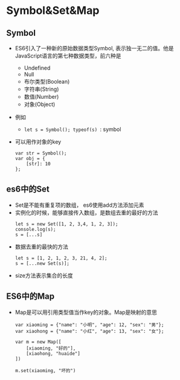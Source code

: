 # Symbol&Set&Map
## Symbol
* ES6引入了一种新的原始数据类型Symbol, 表示独一无二的值。他是JavaScript语言的第七种数据类型，前六种是
    * Undefined
    * Null
    * 布尔类型(Boolean)
    * 字符串(String)
    * 数值(Number)
    * 对象(Object)
    
* 例如
    * `let s = Symbol(); typeof(s) `: symbol

* 可以用作对象的key
    ```
    var str = Symbol();
    var obj = {
        [str]: 10
    };
    ```

## es6中的Set
* Set是不能有重复项的数组， es6使用add方法添加元素
* 实例化的时候，能够直接传入数组，是数组去重的最好的方法
    ```
    let s = new Set([1, 2, 3,4, 1, 2, 3]);
    console.log(s);
    s = [...s]
    ```
* 数据去重的最快的方法
    ```
    let s = [1, 2, 1, 2, 3, 21, 4, 2];
    s = [...new Set(s)];
    ```
* size方法表示集合的长度

## ES6中的Map
* Map是可以用引用类型值当作key的对象。Map是映射的意思
    ```
    var xiaoming = {"name": "小明", "age": 12, "sex": "男"};    
    var xiaohong = {"name": "小红", "age": 13, "sex": "女"};
    
    var m = new Map([
        [xiaoming, "好的"],
        [xiaohong, "huaide"]
    ])
    
    m.set(xiaoming, "坏的")
    ```
